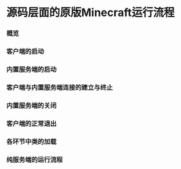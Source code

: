 # 源码层面的原版Minecraft运行流程

### 概览



### 客户端的启动



### 内置服务端的启动



### 客户端与内置服务端连接的建立与终止



### 内置服务端的关闭



### 客户端的正常退出



### 各环节中类的加载



### 纯服务端的运行流程